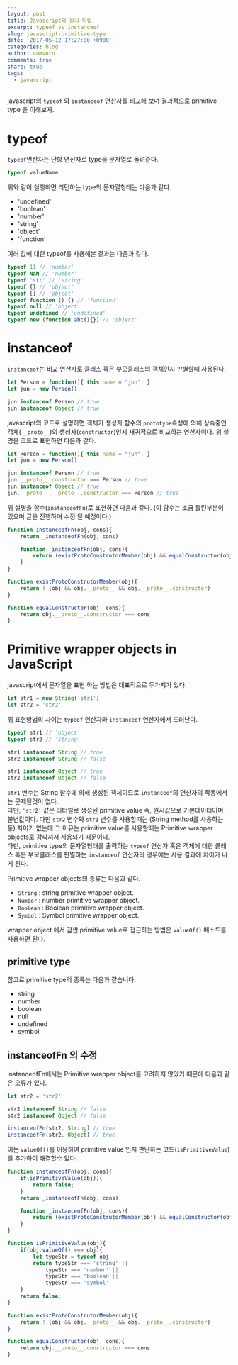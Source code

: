 ```yaml
---
layout: post
title: Javascript의 원시 타입
excerpt: typeof vs instanceof
slug: javascript-primitive-type
date: '2017-05-12 17:27:00 +0900'
categories: blog
author: vomvoru
comments: true
share: true
tags:
  - javascript
---
```


javascript의 `typeof` 와 `instanceof` 연산자를 비교해 보며 결과적으로 primitive type 을 이해보자.

# typeof
`typeof`연산자는 단항 연산자로 type을 문자열로 돌려준다.

```js
typeof valueName
```

위와 같이 실행하면 리턴하는 type의 문자열형태는 다음과 같다.

* 'undefined'
* 'boolean'
* 'number'
* 'string'
* 'object'
* 'function'

여러 값에 대한 typeof를 사용해본 결과는 다음과 같다.

```js
typeof 11 // 'number'
typeof NaN // 'number'
typeof 'str' // 'string'
typeof {} // 'object'
typeof [] // 'object'
typeof function () {} // 'function'
typeof null // 'object'
typeof undefined // 'undefined'
typeof new (function abc(){}) // 'object'
```

# instanceof
`instanceof`는 비교 연산자로 클래스 혹은 부모클래스의 객체인지 판별할때 사용된다.

```js
let Person = function(){ this.name = "jun"; }
let jun = new Person()

jun instanceof Person // true
jun instanceof Object // true
```

javascript의 코드로 설명하면 객체가 생성자 함수의 `prototype`속성에 의해 상속중인 객체(`__proto__`)의 생성자(`constructor`)인지 재귀적으로 비교하는 연산자이다.
위 설명을 코드로 표현하면 다음과 같다.

```js
let Person = function(){ this.name = "jun"; }
let jun = new Person()

jun instanceof Person // true
jun.__proto__.constructor === Person // true
jun instanceof Object // true
jun.__proto__.__proto__.constructor === Person // true
```

위 설명을 함수(`instanceofFn`)로 표현하면 다음과 같다. (이 함수는 조금 틀린부분이 있으며 글을 진행하며 수정 될 예정이다.)

```js
function instanceofFn(obj, cons){
    return _instanceofFn(obj, cons)

    function _instanceofFn(obj, cons){
        return (existProtoConstrutorMember(obj) && equalConstructor(obj, cons)) || _instanceofFn(obj.__proto__, cons)
    }
}

function existProtoConstrutorMember(obj){
    return !!(obj && obj.__proto__ && obj.__proto__.constructor)
}

function equalConstructor(obj, cons){
    return obj.__proto__.constructor === cons
}
```

# Primitive wrapper objects in JavaScript
javascript에서 문자열을 표현 하는 방법은 대표적으로 두가지가 있다.

```js
let str1 = new String('str1')
let str2 = 'str2'
```

위 표현방법의 차이는 `typeof` 연산자와 `instanceof` 연산자에서 드러난다.

```js
typeof str1 // 'object'
typeof str2 // 'string'

str1 instanceof String // true
str2 instanceof String // false

str1 instanceof Object // true
str2 instanceof Object // false
```

`str1` 변수는 String 함수에 의해 생성된 객체이므로 `instanceof`의 연산자의 작동에서는 문제될것이 없다.  
다만, `'str2'` 값은 리터럴로 생성된 primitive value 즉, 원시값으로 기본데이터이며 불변값이다. 다만 `str2` 변수와 `str1` 변수를 사용할때는 (String method를 사용하는 등) 차이가 없는데 그 이유는 primitive value를 사용할때는 Primitive wrapper objects로 감싸져서 사용되기 때문이다.  
다만, primitive type의 문자열형태를 출력하는 `typeof` 연산자 혹은 객체에 대한 클래스 혹은 부모클래스를 판별하는 `instanceof` 연산자의 경우에는 사용 결과에 차이가 나게 된다.

Primitive wrapper objects의 종류는 다음과 같다.

* `String` : string primitive wrapper object.
* `Number` : number primitive wrapper object.
* `Boolean` : Boolean primitive wrapper object.
* `Symbol` : Symbol primitive wrapper object.

wrapper object 에서 감싼 primitive value로 접근하는 방법은 `valueOf()` 메소드를 사용하면 된다.

## primitive type
참고로 primitive type의 종류는 다음과 같습니다.

* string
* number
* boolean
* null
* undefined
* symbol

## instanceofFn 의 수정
instanceofFn에서는 Primitive wrapper object를 고려하지 않았기 때문에 다음과 같은 오류가 있다.

```js
let str2 = 'str2'

str2 instanceof String // false
str2 instanceof Object // false

instanceofFn(str2, String) // true
instanceofFn(str2, Object) // true
```

이는 `valueOf()`를 이용하여 primitive value 인지 판단하는 코드(`isPrimitiveValue`)를 추가하여 해결할수 있다.

```js
function instanceofFn(obj, cons){
    if(isPrimitiveValue(obj)){
        return false;
    }
    return _instanceofFn(obj, cons)

    function _instanceofFn(obj, cons){
        return (existProtoConstrutorMember(obj) && equalConstructor(obj, cons)) || _instanceofFn(obj.__proto__, cons)
    }
}

function isPrimitiveValue(obj){
    if(obj.valueOf() === obj){
        let typeStr = typeof obj
        return typeStr === 'string' ||
            typeStr === 'number' ||
            typeStr === 'boolean'||
            typeStr === 'symbol'  
    }
    return false;
}

function existProtoConstrutorMember(obj){
    return !!(obj && obj.__proto__ && obj.__proto__.constructor)
}

function equalConstructor(obj, cons){
    return obj.__proto__.constructor === cons
}
```
